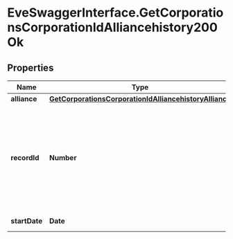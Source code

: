 # EveSwaggerInterface.GetCorporationsCorporationIdAlliancehistory200Ok

## Properties
Name | Type | Description | Notes
------------ | ------------- | ------------- | -------------
**alliance** | [**GetCorporationsCorporationIdAlliancehistoryAlliance**](GetCorporationsCorporationIdAlliancehistoryAlliance.md) |  | [optional] 
**recordId** | **Number** | An incrementing ID that can be used to canonically establish order of records in cases where dates may be ambiguous | 
**startDate** | **Date** | start_date string | 


